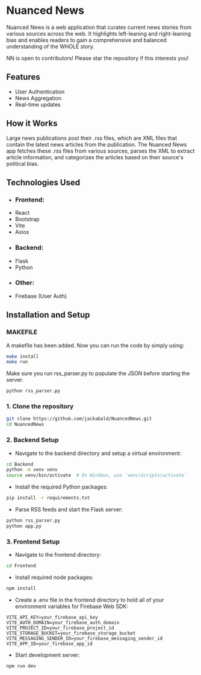 # Nuanced News
Nuanced News is a web application that curates current news stories from various sources across the web. It highlights left-leaning and right-leaning bias and enables readers to gain a comprehensive and balanced understanding of the WHOLE story.  

  NN is open to contributors! Please star the repository if this interests you! 
  
## Features
- User Authentication
- News Aggregation
- Real-time updates
  
## How it Works
Large news publications post their .rss files, which are XML files that contain the latest news articles from the publication. The Nuanced News app fetches these .rss files from various sources, parses the XML to extract article information, and categorizes the articles based on their source's political bias.

## Technologies Used
- ### Frontend:
* React
* Bootstrap
* Vite
* Axios
- ### Backend:
* Flask
* Python
- ### Other:
* Firebase (User Auth)

## Installation and Setup
### MAKEFILE
  A makefile has been added. Now you can run the code by simply using:
```bash
make install
make run
```
  Make sure you run rss_parser.py to populate the JSON before starting the server. 
```bash
python rss_parser.py
```
### 1. Clone the repository
```bash
git clone https://github.com/jackabald/NuancedNews.git
cd NuancedNews
```
### 2. Backend Setup
- Navigate to the backend directory and setup a virtual environment:
```bash
cd Backend
python -m venv venv
source venv/bin/activate  # On Windows, use `venv\Scripts\activate`
```
- Install the required Python packages:
```bash
pip install -r requirements.txt
```
- Parse RSS feeds and start the Flask server:
```bash
python rss_parser.py
python app.py
```
### 3. Frontend Setup
- Navigate to the frontend directory:
```bash
cd Frontend
```
- Install required node packages:
```bash
npm install
```
- Create a .env file in the frontend directory to hold all of your environment variables for Firebase Web SDK:
```
VITE_API_KEY=your_firebase_api_key
VITE_AUTH_DOMAIN=your_firebase_auth_domain
VITE_PROJECT_ID=your_firebase_project_id
VITE_STORAGE_BUCKET=your_firebase_storage_bucket
VITE_MESSAGING_SENDER_ID=your_firebase_messaging_sender_id
VITE_APP_ID=your_firebase_app_id
```
- Start development server:
```bash
npm run dev
```
